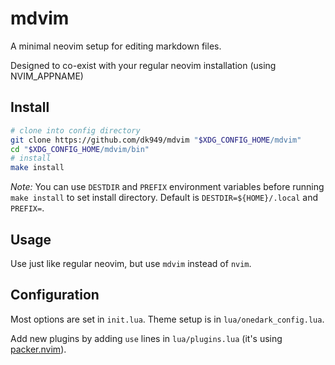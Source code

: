 # mdvim

A minimal neovim setup for editing markdown files.

Designed to co-exist with your regular neovim installation (using NVIM_APPNAME)

## Install

```sh
# clone into config directory
git clone https://github.com/dk949/mdvim "$XDG_CONFIG_HOME/mdvim"
cd "$XDG_CONFIG_HOME/mdvim/bin"
# install
make install
```

_Note:_ You can use `DESTDIR` and `PREFIX` environment variables before running
`make install` to set install directory. Default is `DESTDIR=${HOME}/.local` and
`PREFIX=`.

## Usage

Use just like regular neovim, but use `mdvim` instead of `nvim`.


## Configuration

Most options are set in `init.lua`. Theme setup is in `lua/onedark_config.lua`.

Add new plugins by adding `use` lines in `lua/plugins.lua` (it's using
[packer.nvim](https://github.com/wbthomason/packer.nvim)).


